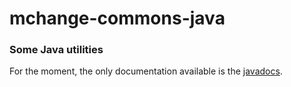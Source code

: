 # mchange-commons-java

### Some Java utilities

For the moment, the only documentation available is the [javadocs](apidocs/index.html).

